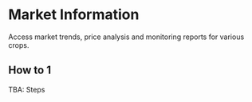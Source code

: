 # Market Information

Access market trends, price analysis and monitoring reports for various crops.

## How to 1

TBA: Steps